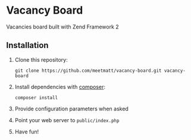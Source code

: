 Vacancy Board
=============

Vacancies board built with Zend Framework 2

Installation
------------

1. Clone this repository:

   ```
   git clone https://github.com/meetmatt/vacancy-board.git vacancy-board
   ```

2. Install dependencies with [composer](https://getcomposer.org):

   ```
   composer install
   ```

3. Provide configuration parameters when asked
4. Point your web server to `public/index.php`
5. Have fun!

